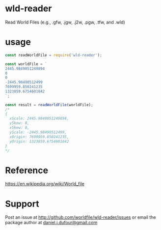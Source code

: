# wld-reader
Read World Files (e.g., .gfw, .jgw, .j2w, .pgw, .tfw, and .wld)

# usage
```javascript
const readWorldFile = require('wld-reader');

const worldFile = `
2445.9849051249894
0
0
-2445.98490512499
7699959.850241235
1323859.6754601842
`;

const result = readWorldFile(worldFile);
/*
{
  xScale: 2445.9849051249894,
  ySkew: 0,
  xSkew: 0,
  yScale: -2445.98490512499,
  xOrigin: 7699959.850241235,
  yOrigin: 1323859.6754601842
}
*/
```

# Reference
https://en.wikipedia.org/wiki/World_file

# Support
Post an issue at http://github.com/worldfile/wld-reader/issues or email the package author at daniel.j.dufour@gmail.com